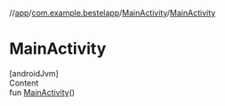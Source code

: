 //[app](../../index.md)/[com.example.bestelapp](../index.md)/[MainActivity](index.md)/[MainActivity](-main-activity.md)



# MainActivity  
[androidJvm]  
Content  
fun [MainActivity](-main-activity.md)()  



